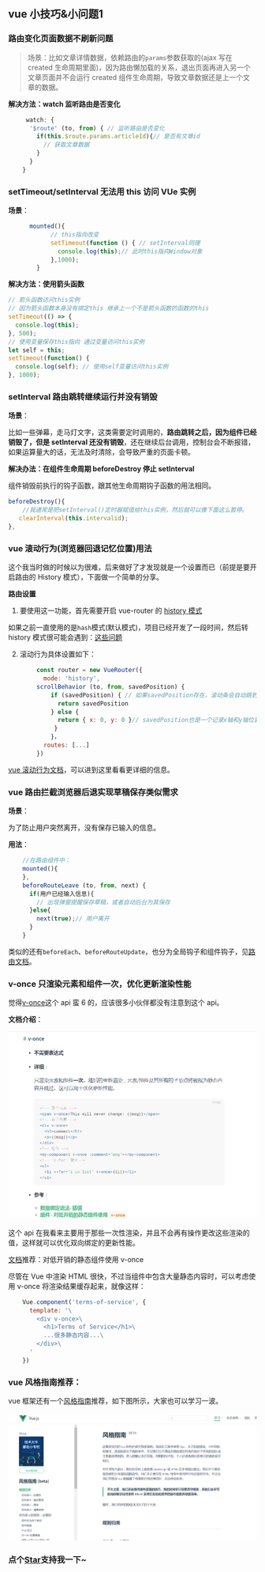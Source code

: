 ## vue 小技巧&小问题1

### 路由变化页面数据不刷新问题

> 场景：比如文章详情数据，依赖路由的`params`参数获取的(ajax 写在 created 生命周期里面)，因为路由懒加载的关系，退出页面再进入另一个文章页面并不会运行 created 组件生命周期，导致文章数据还是上一个文章的数据。

**解决方法：watch 监听路由是否变化**

```js
     watch: {
      '$route' (to, from) { // 监听路由是否变化
        if(this.$route.params.articleId){// 是否有文章id
          // 获取文章数据
        }
      }
    }
```

### setTimeout/setInterval 无法用 this 访问 VUe 实例

**场景**：

```js
      mounted(){
            // this指向改变
            setTimeout(function () { // setInterval同理
              console.log(this);// 此时this指向Window对象
            },1000);
        }
```

**解决方法：使用箭头函数**

```js
// 箭头函数访问this实例
// 因为箭头函数本身没有绑定this 继承上一个不是箭头函数的函数的this
setTimeout(() => {
  console.log(this);
}, 500);
// 使用变量保存this指向 通过变量访问this实例
let self = this;
setTimeout(function() {
  console.log(self); // 使用self变量访问this实例
}, 1000);
```

### setInterval 路由跳转继续运行并没有销毁

**场景**：

比如一些弹幕，走马灯文字，这类需要定时调用的，**路由跳转之后，因为组件已经销毁了，但是 setInterval 还没有销毁**，还在继续后台调用，控制台会不断报错，如果运算量大的话，无法及时清除，会导致严重的页面卡顿。

**解决办法：在组件生命周期 beforeDestroy 停止 setInterval**

组件销毁前执行的钩子函数，跟其他生命周期钩子函数的用法相同。

```js
beforeDestroy(){
    //我通常是把setInterval()定时器赋值给this实例，然后就可以像下面这么暂停。
   clearInterval(this.intervalid);
},
```

### vue 滚动行为(浏览器回退记忆位置)用法

这个我当时做的时候以为很难，后来做好了才发现就是一个设置而已（前提是要开启路由的 History 模式），下面做一个简单的分享。

**路由设置**

1. 要使用这一功能，首先需要开启 vue-router 的 [history 模式](https://router.vuejs.org/zh-cn/essentials/history-mode.html)

如果之前一直使用的是`hash`模式(默认模式)，项目已经开发了一段时间，然后转 history 模式很可能会遇到：[这些问题](https://juejin.im/post/5a3f629cf265da430d5839ed)

2.  滚动行为具体设置如下：

```js
        const router = new VueRouter({
          mode: 'history',
        scrollBehavior (to, from, savedPosition) {
            if (savedPosition) { // 如果savedPosition存在，滚动条会自动跳到记录的值的地方
              return savedPosition
            } else {
              return { x: 0, y: 0 }// savedPosition也是一个记录x轴和y轴位置的对象
             }
            }，
          routes: [...]
        })
```

[vue 滚动行为文档](https://router.vuejs.org/zh-cn/advanced/scroll-behavior.html)，可以进到这里看看更详细的信息。

### vue 路由拦截浏览器后退实现草稿保存类似需求

**场景**：

为了防止用户突然离开，没有保存已输入的信息。

**用法**：

```js
    //在路由组件中：
    mounted(){
    },
    beforeRouteLeave (to, from, next) {
      if(用户已经输入信息){
        // 出现弹窗提醒保存草稿，或者自动后台为其保存
      }else{
        next(true);// 用户离开
      }
    }
```

类似的还有`beforeEach`、`beforeRouteUpdate`，也分为全局钩子和组件钩子，见[路由文档](https://router.vuejs.org/zh-cn/advanced/navigation-guards.html)。

### v-once 只渲染元素和组件一次，优化更新渲染性能

觉得[v-once](https://cn.vuejs.org/v2/api/#v-cloak)这个 api 蛮 6 的，应该很多小伙伴都没有注意到这个 api。

**文档介绍**：

![v-once文档介绍](https://github.com/OBKoro1/articleImg_src/blob/master/juejin/160ffd6c2dcf70e1?raw=true)

这个 api 在我看来主要用于那些一次性渲染，并且不会再有操作更改这些渲染的值，这样就可以优化双向绑定的更新性能。

[文档](https://cn.vuejs.org/v2/guide/components.html#对低开销的静态组件使用-v-once)推荐：对低开销的静态组件使用 v-once

尽管在 Vue 中渲染 HTML 很快，不过当组件中包含大量静态内容时，可以考虑使用 v-once 将渲染结果缓存起来，就像这样：

```js
    Vue.component('terms-of-service', {
      template: '\
        <div v-once>\
          <h1>Terms of Service</h1>\
          ...很多静态内容...\
        </div>\
      '
    })
```    

### vue 风格指南推荐：

vue 框架还有一个[风格指南](https://cn.vuejs.org/v2/style-guide/)推荐，如下图所示，大家也可以学习一波。

![vue风格指南](https://github.com/OBKoro1/articleImg_src/blob/master/juejin/160fff0ec0147156?raw=true)
<!-- 特殊字符串：用于修改/删除markdown的结尾提示语-OBKoro1 -->
### 点个[Star](https://github.com/OBKoro1/codeBlack)支持我一下~

<!-- '特殊字符串：用于删除编译后的issue组件-OBKoro1 -->
<!-- more -->
<comment-comment/>
